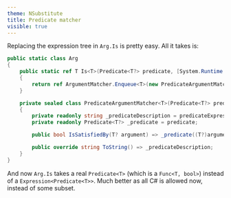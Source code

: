 ```yaml
---
theme: NSubstitute
title: Predicate matcher
visible: true
---
```


Replacing the expression tree in `Arg.Is` is pretty easy. All it takes is:

```csharp
public static class Arg
{
    public static ref T Is<T>(Predicate<T?> predicate, [System.Runtime.CompilerServices.CallerArgumentExpression("predicate")] string predicateExpression = "")
    {
        return ref ArgumentMatcher.Enqueue<T>(new PredicateArgumentMatcher<T>(predicate, predicateExpression))!;
    }

    private sealed class PredicateArgumentMatcher<T>(Predicate<T?> predicate, string predicateExpression) : IArgumentMatcher<T>
    {
        private readonly string _predicateDescription = predicateExpression;
        private readonly Predicate<T?> _predicate = predicate;

        public bool IsSatisfiedBy(T? argument) => _predicate((T?)argument!);

        public override string ToString() => _predicateDescription;
    }
}
```

And now `Arg.Is` takes a real `Predicate<T>` (which is a `Func<T, bool>`) instead of a `Expression<Predicate<T>>`. Much better as all C# is allowed now, instead of some subset.
